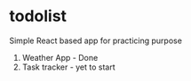 # todolist
Simple React based app for practicing purpose
 1. Weather App - Done
 2. Task tracker - yet to start
